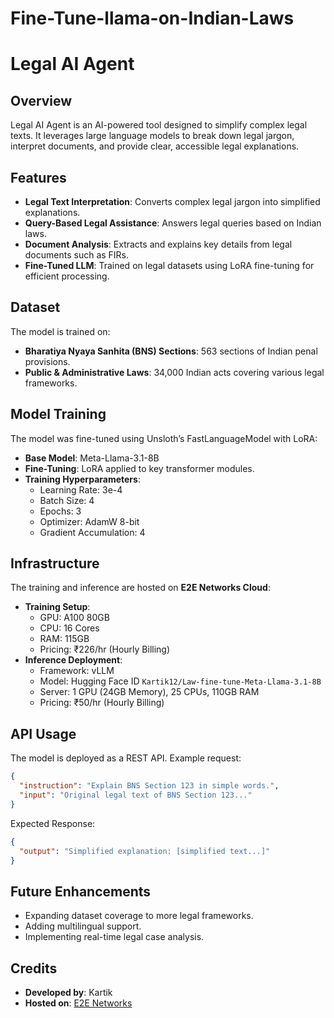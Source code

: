 # Fine-Tune-llama-on-Indian-Laws

# Legal AI Agent

## Overview

Legal AI Agent is an AI-powered tool designed to simplify complex legal texts. It leverages large language models to break down legal jargon, interpret documents, and provide clear, accessible legal explanations.

## Features

- **Legal Text Interpretation**: Converts complex legal jargon into simplified explanations.
- **Query-Based Legal Assistance**: Answers legal queries based on Indian laws.
- **Document Analysis**: Extracts and explains key details from legal documents such as FIRs.
- **Fine-Tuned LLM**: Trained on legal datasets using LoRA fine-tuning for efficient processing.

## Dataset

The model is trained on:

- **Bharatiya Nyaya Sanhita (BNS) Sections**: 563 sections of Indian penal provisions.
- **Public & Administrative Laws**: 34,000 Indian acts covering various legal frameworks.

## Model Training

The model was fine-tuned using Unsloth’s FastLanguageModel with LoRA:

- **Base Model**: Meta-Llama-3.1-8B
- **Fine-Tuning**: LoRA applied to key transformer modules.
- **Training Hyperparameters**:
  - Learning Rate: 3e-4
  - Batch Size: 4
  - Epochs: 3
  - Optimizer: AdamW 8-bit
  - Gradient Accumulation: 4

## Infrastructure

The training and inference are hosted on **E2E Networks Cloud**:

- **Training Setup**:
  - GPU: A100 80GB
  - CPU: 16 Cores
  - RAM: 115GB
  - Pricing: ₹226/hr (Hourly Billing)
- **Inference Deployment**:
  - Framework: vLLM
  - Model: Hugging Face ID `Kartik12/Law-fine-tune-Meta-Llama-3.1-8B`
  - Server: 1 GPU (24GB Memory), 25 CPUs, 110GB RAM
  - Pricing: ₹50/hr (Hourly Billing)

## API Usage

The model is deployed as a REST API. Example request:

```json
{
  "instruction": "Explain BNS Section 123 in simple words.",
  "input": "Original legal text of BNS Section 123..."
}
```

Expected Response:

```json
{
  "output": "Simplified explanation: [simplified text...]"
}
```



## Future Enhancements

- Expanding dataset coverage to more legal frameworks.
- Adding multilingual support.
- Implementing real-time legal case analysis.

## Credits

- **Developed by**: Kartik
- **Hosted on**: [E2E Networks](https://www.e2enetworks.com/)

